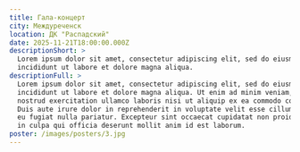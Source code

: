 ```yaml
---
title: Гала-концерт
city: Междуреченск
location: ДК "Распадский"
date: 2025-11-21T18:00:00.000Z
descriptionShort: >
  Lorem ipsum dolor sit amet, consectetur adipiscing elit, sed do eiusmod tempor
  incididunt ut labore et dolore magna aliqua.
descriptionFull: >
  Lorem ipsum dolor sit amet, consectetur adipiscing elit, sed do eiusmod tempor
  incididunt ut labore et dolore magna aliqua. Ut enim ad minim veniam, quis
  nostrud exercitation ullamco laboris nisi ut aliquip ex ea commodo consequat.
  Duis aute irure dolor in reprehenderit in voluptate velit esse cillum dolore
  eu fugiat nulla pariatur. Excepteur sint occaecat cupidatat non proident, sunt
  in culpa qui officia deserunt mollit anim id est laborum.
poster: /images/posters/3.jpg
---
```

